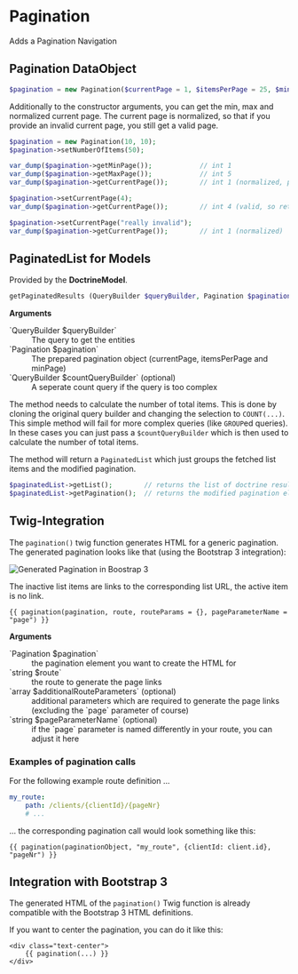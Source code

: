 Pagination
==========

Adds a Pagination Navigation

## Pagination DataObject

```php
$pagination = new Pagination($currentPage = 1, $itemsPerPage = 25, $minPage = 1);
```

Additionally to the constructor arguments, you can get the min, max and normalized current page.
The current page is normalized, so that if you provide an invalid current page, you still get a valid page.

```php
$pagination = new Pagination(10, 10);
$pagination->setNumberOfItems(50);

var_dump($pagination->getMinPage());            // int 1
var_dump($pagination->getMaxPage());            // int 5
var_dump($pagination->getCurrentPage());        // int 1 (normalized, page = 10 is invalid)

$pagination->setCurrentPage(4);
var_dump($pagination->getCurrentPage());        // int 4 (valid, so returned unchanged)

$pagination->setCurrentPage("really invalid");
var_dump($pagination->getCurrentPage());        // int 1 (normalized)
```



## PaginatedList for Models

Provided by the **DoctrineModel**.

```php
getPaginatedResults (QueryBuilder $queryBuilder, Pagination $pagination, QueryBuilder $countQueryBuilder = null)
```

**Arguments**

<dl>
    <dt>`QueryBuilder $queryBuilder`</dt><dd>The query to get the entities</dd>
    <dt>`Pagination $pagination`</dt><dd>The prepared pagination object (currentPage, itemsPerPage and minPage)</dd>
    <dt>`QueryBuilder $countQueryBuilder` (optional)</dt><dd>A seperate count query if the query is too complex</dd>
</dl>

The method needs to calculate the number of total items. This is done by cloning the original query builder and changing the selection to `COUNT(...)`. This simple method will fail for more complex queries (like `GROUP`ed queries). In these cases you can just pass a `$countQueryBuilder` which is then used to calculate the number of total items.


The method will return a `PaginatedList` which just groups the fetched list items and the modified pagination.

```php
$paginatedList->getList();        // returns the list of doctrine results
$paginatedList->getPagination();  // returns the modified pagination element
```


## Twig-Integration

The `pagination()` twig function generates HTML for a generic pagination.
The generated pagination looks like that (using the Bootstrap 3 integration):

![Generated Pagination in Boostrap 3](https://raw.github.com/Becklyn/BecklynRadBundle/master/docs/images/pagination-screenshot.png)

The inactive list items are links to the corresponding list URL, the active item is no link.

```twig
{{ pagination(pagination, route, routeParams = {}, pageParameterName = "page") }}
```

**Arguments**
<dl>
    <dt>`Pagination $pagination`</dt><dd>the pagination element you want to create the HTML for</dd>
    <dt>`string $route`</dt><dd>the route to generate the page links</dd>
    <dt>`array $additionalRouteParameters` (optional)</dt><dd>additional parameters which are required to generate the page links (excluding the `page` parameter of course)</dd>
    <dt>`string $pageParameterName` (optional)</dt><dd>if the `page` parameter is named differently in your route, you can adjust it here</dd>
</dl>

### Examples of pagination calls

For the following example route definition ...

```yml
my_route:
    path: /clients/{clientId}/{pageNr}
    # ...
```
... the corresponding pagination call would look something like this:

```twig
{{ pagination(paginationObject, "my_route", {clientId: client.id}, "pageNr") }}
```


## Integration with Bootstrap 3

The generated HTML of the `pagination()` Twig function is already compatible with the Bootstrap 3 HTML definitions.

If you want to center the pagination, you can do it like this:

```twig
<div class="text-center">
    {{ pagination(...) }}
</div>
```